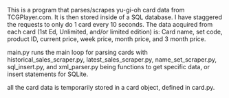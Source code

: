 This is a program that parses/scrapes yu-gi-oh card data from TCGPlayer.com. It is then stored inside of a SQL database. I have staggered the requests to only do 1 card every 10 seconds. 
The data acquired from each card (1st Ed, Unlimited, and/or limited edition) is: 
Card name, set code, product ID, current price, week price, month price, and 3 month price.

main.py runs the main loop for parsing cards
with  historical_sales_scraper.py, latest_sales_scraper.py, name_set_scraper.py, sql_insert.py, and xml_parser.py
being functions to get specific data, or insert statements for SQLite.

all the card data is temporarily stored in a card object, defined in card.py.
